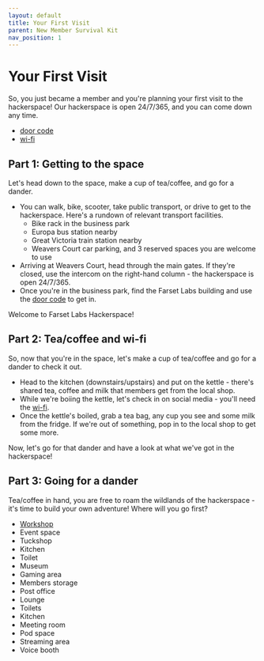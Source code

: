 ```yaml
---
layout: default
title: Your First Visit
parent: New Member Survival Kit
nav_position: 1
---
```


# Your First Visit

So, you just became a member and you're planning your first visit to the hackerspace! Our hackerspace is open 24/7/365, and you can come down any time. 

* [door code]
* [wi-fi]

## Part 1: Getting to the space

Let's head down to the space, make a cup of tea/coffee, and go for a dander.

* You can walk, bike, scooter, take public transport, or drive to get to the hackerspace. Here's a rundown of relevant transport facilities.
  * Bike rack in the business park
  * Europa bus station nearby
  * Great Victoria train station nearby
  * Weavers Court car parking, and 3 reserved spaces you are welcome to use
* Arriving at Weavers Court, head through the main gates. If they're closed, use the intercom on the right-hand column - the hackerspace is open 24/7/365.
* Once you're in the business park, find the Farset Labs building and use the [door code] to get in.

Welcome to Farset Labs Hackerspace!

## Part 2: Tea/coffee and wi-fi

So, now that you're in the space, let's make a cup of tea/coffee and go for a dander to check it out.

* Head to the kitchen (downstairs/upstairs) and put on the kettle - there's shared tea, coffee and milk that members get from the local shop. 
* While we're boiing the kettle, let's check in on social media - you'll need the [wi-fi].
* Once the kettle's boiled, grab a tea bag, any cup you see and some milk from the fridge. If we're out of something, pop in to the local shop to get some more.

Now, let's go for that dander and have a look at what we've got in the hackerspace!

## Part 3: Going for a dander

Tea/coffee in hand, you are free to roam the wildlands of the hackerspace - it's time to build your own adventure! Where will you go first?
* [Workshop](/workshop)
* Event space
* Tuckshop 
* Kitchen
* Toilet
* Museum
* Gaming area
* Members storage
* Post office
* Lounge
* Toilets
* Kitchen
* Meeting room
* Pod space
* Streaming area
* Voice booth

[door code]: https://farsetlabs.spaces.nexudus.com/pages/doorcode
[wi-fi]: https://farsetlabs.spaces.nexudus.com/pages/wifi
